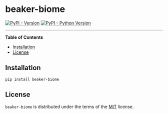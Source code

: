 # beaker-biome

[![PyPI - Version](https://img.shields.io/pypi/v/beaker-biome.svg)](https://pypi.org/project/beaker-biome)
[![PyPI - Python Version](https://img.shields.io/pypi/pyversions/beaker-biome.svg)](https://pypi.org/project/beaker-biome)

-----

**Table of Contents**

- [Installation](#installation)
- [License](#license)

## Installation

```console
pip install beaker-biome
```

## License

`beaker-biome` is distributed under the terms of the [MIT](https://spdx.org/licenses/MIT.html) license.
